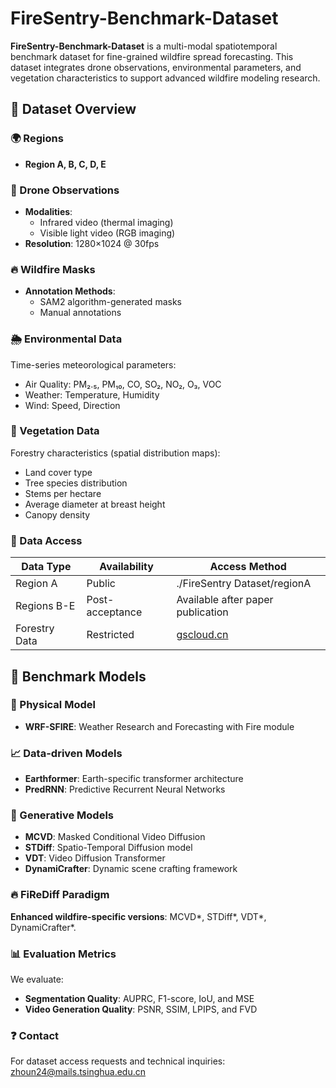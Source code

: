 # FireSentry-Benchmark-Dataset
**FireSentry-Benchmark-Dataset** is a multi-modal spatiotemporal benchmark dataset for fine-grained wildfire spread forecasting. This dataset integrates drone observations, environmental parameters, and vegetation characteristics to support advanced wildfire modeling research.

## 📁 Dataset Overview

### 🌍 Regions
- **Region A, B, C, D, E**

### 📸 Drone Observations
- **Modalities**:
  - Infrared video (thermal imaging)
  - Visible light video (RGB imaging)
- **Resolution**: 1280×1024 @ 30fps

### 🔥 Wildfire Masks
- **Annotation Methods**:
  - SAM2 algorithm-generated masks
  - Manual annotations

### 🌦️ Environmental Data
Time-series meteorological parameters:
- Air Quality: PM₂.₅, PM₁₀, CO, SO₂, NO₂, O₃, VOC
- Weather: Temperature, Humidity
- Wind: Speed, Direction

### 🌳 Vegetation Data
Forestry characteristics (spatial distribution maps):
- Land cover type
- Tree species distribution
- Stems per hectare
- Average diameter at breast height
- Canopy density

### 🔐 Data Access
| Data Type | Availability | Access Method |
|-----------|--------------|---------------|
| Region A | Public | ./FireSentry Dataset/regionA |
| Regions B-E | Post-acceptance | Available after paper publication |
| Forestry Data | Restricted | [gscloud.cn](http://www.gscloud.cn/search) |

## 🧪 Benchmark Models

### 🔬 Physical Model
- **WRF-SFIRE**: Weather Research and Forecasting with Fire module

### 📈 Data-driven Models
- **Earthformer**: Earth-specific transformer architecture
- **PredRNN**: Predictive Recurrent Neural Networks

### 🎨 Generative Models
- **MCVD**: Masked Conditional Video Diffusion
- **STDiff**: Spatio-Temporal Diffusion model
- **VDT**: Video Diffusion Transformer
- **DynamiCrafter**: Dynamic scene crafting framework

### 🔥 FiReDiff Paradigm
**Enhanced wildfire-specific versions**: MCVD*, STDiff*, VDT*, DynamiCrafter*.


### 📊 Evaluation Metrics
We evaluate:
- **Segmentation Quality**: AUPRC, F1-score, IoU, and MSE  
- **Video Generation Quality**: PSNR, SSIM, LPIPS, and FVD


### ❓ Contact
For dataset access requests and technical inquiries:
zhoun24@mails.tsinghua.edu.cn

